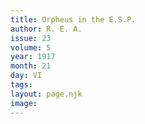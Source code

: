 ```yaml
---
title: Orpheus in the E.S.P.
author: R. E. A.
issue: 23
volume: 5
year: 1917
month: 21
day: VI
tags:
layout: page.njk
image:
---
```

